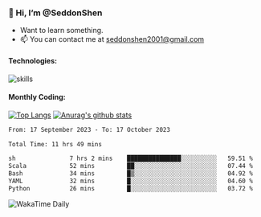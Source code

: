 ### 👋 Hi, I’m @SeddonShen
- Want to learn something.
- 📫 You can contact me at seddonshen2001@gmail.com

#### Technologies:

![skills](https://skillicons.dev/icons?i=scala,js,html,css,bootstrap,jquery,c,cpp,cloudflare,django,docker,flask,git,github,githubactions,linux,latex,mysql,nodejs,ps,php,pr,py,raspberrypi,redis,unreal,v,vscode,vue,bash)

#### Monthly Coding:
[![Top Langs](https://github-readme-stats.vercel.app/api/top-langs?username=seddonshen&show_icons=true&locale=en&layout=compact&hide=html&langs_count=8)](https://github.com/SeddonShen/)
[![Anurag's github stats](https://github-readme-stats.vercel.app/api?username=SeddonShen&count_private=true&show_icons=true)](https://github.com/anuraghazra/github-readme-stats)
<!--START_SECTION:waka-->

```txt
From: 17 September 2023 - To: 17 October 2023

Total Time: 11 hrs 49 mins

sh               7 hrs 2 mins    ███████████████░░░░░░░░░░   59.51 %
Scala            52 mins         ██░░░░░░░░░░░░░░░░░░░░░░░   07.44 %
Bash             34 mins         █▒░░░░░░░░░░░░░░░░░░░░░░░   04.92 %
YAML             32 mins         █░░░░░░░░░░░░░░░░░░░░░░░░   04.60 %
Python           26 mins         █░░░░░░░░░░░░░░░░░░░░░░░░   03.72 %
```

<!--END_SECTION:waka-->

![WakaTime Daily](https://wakatime.com/share/@seddon2001/61a7e342-5f12-4fea-bf92-1fac161e97d6.svg)
<!---
SeddonShen/SeddonShen is a ✨ special ✨ repository because its `README.md` (this file) appears on your GitHub profile.
You can click the Preview link to take a look at your changes.
--->
